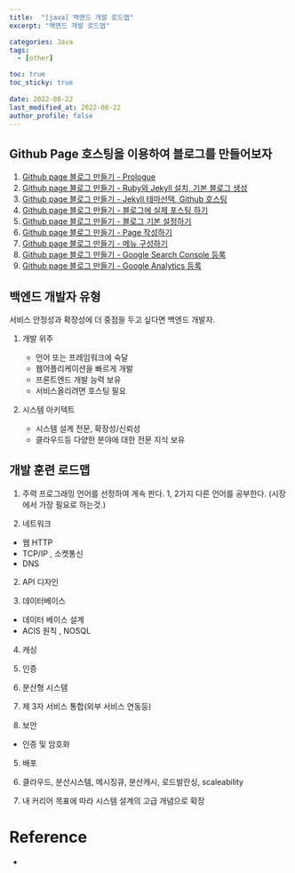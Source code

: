 ```yaml
---
title:  "[java] 백엔드 개발 로드맵"
excerpt: "백엔드 개발 로드맵"

categories: Java
tags:
  - [other]

toc: true
toc_sticky: true
 
date: 2022-08-22
last_modified_at: 2022-08-22
author_profile: false     
---
```

## Github Page 호스팅을 이용하여 블로그를 만들어보자

1.  [Github page 블로그 만들기 - Prologue](https://JinHoooooou.github.io/blog/making-blog-1/)
2.  [Github page 블로그 만들기 - Ruby와 Jekyll 설치, 기본 블로그 생성](https://JinHoooooou.github.io/blog/making-blog-2/)
3.  [Github page 블로그 만들기 -  Jekyll 테마선택, Github 호스팅](https://JinHoooooou.github.io/blog/making-blog-3/)
4.  [Github page 블로그 만들기 -  블로그에 실제 포스팅 하기](https://JinHoooooou.github.io/blog/making-blog-4/)
5.  [Github page 블로그 만들기 -  블로그 기본 설정하기](https://JinHoooooou.github.io/blog/making-blog-5/)
6.  [Github page 블로그 만들기 -  Page 작성하기](https://JinHoooooou.github.io/blog/making-blog-6/)
7.  [Github page 블로그 만들기 -  메뉴 구성하기](https://JinHoooooou.github.io/blog/making-blog-7/)
8.  [Github page 블로그 만들기 -  Google Search Console 등록](https://JinHoooooou.github.io/blog/making-blog-8/)
9.  [Github page 블로그 만들기 -  Google Analytics 등록](https://JinHoooooou.github.io/blog/making-blog-9/)

##  백엔드 개발자 유형 

서비스 안정성과 확장성에 더 중점을 두고 싶다면 백엔드 개발자.

1. 개발 위주 
   - 언어 또는 프레임워크에 숙달
   - 웹어플리케이션을 빠르게 개발
   - 프론트엔드 개발 능력 보유
   - 서비스올리려면 호스팅 필요

2. 시스템 아키텍트
   - 시스템 설계 전문, 확장성/신뢰성
   - 클라우드등 다양한 분야에 대한 전문 지식 보유

## 개발 훈련 로드맵

1. 주력 프로그래밍 언어를 선정하여 계속 판다. 1, 2가지 다른 언어를 공부한다. (시장에서 가장 필요로 하는것.)

2. 네트워크
  - 웹 HTTP
  - TCP/IP , 소켓통신
  - DNS

2. API 디자인

3. 데이터베이스 
  - 데이터 베이스 설계
  - ACIS 원칙 , NOSQL

4. 캐싱

5. 인증

6. 분산형 시스템

4. 제 3자 서비스 통합(외부 서비스 연동등)  

4. 보안
  - 인증 및 암호화

5. 배포  

6. 클라우드, 분산시스템, 메시징큐, 분산캐시, 로드발란싱, 
scaleability

5. 내 커리어 목표에 따라 시스템 설계의 고급 개념으로 확장

# Reference

 - 
